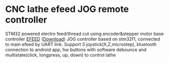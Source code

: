# CNC lathe efeed JOG remote controller
STM32  powered electro feed/thread cut using encoder&amp;stepper motor
base controller [EFEED](https://github.com/svaft/efeed) ([Download](https://github.com/svaft/efeed/releases))
JOG controller based on stm32f1, connected to main efeed by UART link. Support 3 joystick(X,Z,microstep), bluetooth connection to android app, hw buttons with software debounce and multistate(click, longpress, up, down) to control lathe  
